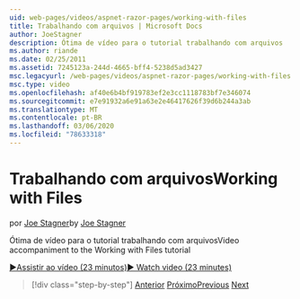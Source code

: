 ```yaml
---
uid: web-pages/videos/aspnet-razor-pages/working-with-files
title: Trabalhando com arquivos | Microsoft Docs
author: JoeStagner
description: Ótima de vídeo para o tutorial trabalhando com arquivos
ms.author: riande
ms.date: 02/25/2011
ms.assetid: 7245123a-244d-4665-bff4-5238d5ad3427
msc.legacyurl: /web-pages/videos/aspnet-razor-pages/working-with-files
msc.type: video
ms.openlocfilehash: af40e6b4bf919783ef2e3cc1118783bf7e346074
ms.sourcegitcommit: e7e91932a6e91a63e2e46417626f39d6b244a3ab
ms.translationtype: MT
ms.contentlocale: pt-BR
ms.lasthandoff: 03/06/2020
ms.locfileid: "78633318"
---
```

# <a name="working-with-files"></a><span data-ttu-id="54b77-103">Trabalhando com arquivos</span><span class="sxs-lookup"><span data-stu-id="54b77-103">Working with Files</span></span>

<span data-ttu-id="54b77-104">por [Joe Stagner](https://github.com/JoeStagner)</span><span class="sxs-lookup"><span data-stu-id="54b77-104">by [Joe Stagner](https://github.com/JoeStagner)</span></span>

<span data-ttu-id="54b77-105">Ótima de vídeo para o tutorial trabalhando com arquivos</span><span class="sxs-lookup"><span data-stu-id="54b77-105">Video accompaniment to the Working with Files tutorial</span></span>

[<span data-ttu-id="54b77-106">&#9654;Assistir ao vídeo (23 minutos)</span><span class="sxs-lookup"><span data-stu-id="54b77-106">&#9654; Watch video (23 minutes)</span></span>](https://channel9.msdn.com/Blogs/ASP-NET-Site-Videos/working-with-files)

> [!div class="step-by-step"]
> <span data-ttu-id="54b77-107">[Anterior](displaying-data-in-a-chart-part-2.md)
> [Próximo](working-with-images.md)</span><span class="sxs-lookup"><span data-stu-id="54b77-107">[Previous](displaying-data-in-a-chart-part-2.md)
[Next](working-with-images.md)</span></span>
